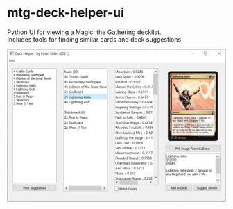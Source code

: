 # mtg-deck-helper-ui
Python UI for viewing a Magic: the Gathering decklist.  
Includes tools for finding similar cards and deck suggestions.  

![Preview image](preview_image.png?raw=true "Preview image")
